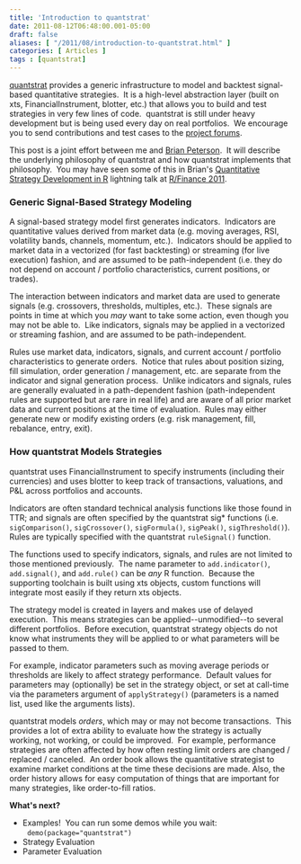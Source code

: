 ```yaml
---
title: 'Introduction to quantstrat'
date: 2011-08-12T06:48:00.001-05:00
draft: false
aliases: [ "/2011/08/introduction-to-quantstrat.html" ]
categories: [ Articles ]
tags : [quantstrat]
---
```


[quantstrat](http://r-forge.r-project.org/projects/blotter/) provides a generic infrastructure to model and backtest signal-based quantitative strategies.  It is a high-level abstraction layer (built on xts, FinancialInstrument, blotter, etc.) that allows you to build and test strategies in very few lines of code.  quantstrat is still under heavy development but is being used every day on real portfolios.  We encourage you to send contributions and test cases to the [project forums](http://r-forge.r-project.org/forum/?group_id=316).  
  
This post is a joint effort between me and [Brian Peterson](http://braverock.com/brian/).  It will describe the underlying philosophy of quantstrat and how quantstrat implements that philosophy.  You may have seen some of this in Brian's [Quantitative Strategy Development in R](http://www.rinfinance.com/agenda/2011/BrianPeterson.pdf) lightning talk at [R/Finance 2011](http://www.rinfinance.com/).  
  
### Generic Signal-Based Strategy Modeling
  
A signal-based strategy model first generates indicators.  Indicators are quantitative values derived from market data (e.g. moving averages, RSI, volatility bands, channels, momentum, etc.).  Indicators should be applied to market data in a vectorized (for fast backtesting) or streaming (for live execution) fashion, and are assumed to be path-independent (i.e. they do not depend on account / portfolio characteristics, current positions, or trades).  
  
The interaction between indicators and market data are used to generate signals (e.g. crossovers, thresholds, multiples, etc.).  These signals are points in time at which you _may_ want to take some action, even though you may not be able to.  Like indicators, signals may be applied in a vectorized or streaming fashion, and are assumed to be path-independent.  
  
Rules use market data, indicators, signals, and current account / portfolio characteristics to generate orders.  Notice that rules about position sizing, fill simulation, order generation / management, etc. are separate from the indicator and signal generation process.  Unlike indicators and signals, rules are generally evaluated in a path-dependent fashion (path-independent rules are supported but are rare in real life) and are aware of all prior market data and current positions at the time of evaluation.  Rules may either generate new or modify existing orders (e.g. risk management, fill, rebalance, entry, exit).  
  
### How quantstrat Models Strategies
  
quantstrat uses FinancialInstrument to specify instruments (including their currencies) and uses blotter to keep track of transactions, valuations, and P\&L across portfolios and accounts.  
  
Indicators are often standard technical analysis functions like those found in TTR; and signals are often specified by the quantstrat sig\* functions (i.e. `sigComparison()`, `sigCrossover()`, `sigFormula()`, `sigPeak()`, `sigThreshold()`).  Rules are typically specified with the quantstrat `ruleSignal()` function.  
  
The functions used to specify indicators, signals, and rules are not limited to those mentioned previously.  The name parameter to `add.indicator()`, `add.signal()`, and `add.rule()` can be _any_ R function.  Because the supporting toolchain is built using xts objects, custom functions will integrate most easily if they return xts objects.  
  
The strategy model is created in layers and makes use of delayed execution.  This means strategies can be applied--unmodified--to several different portfolios.  Before execution, quantstrat strategy objects do not know what instruments they will be applied to or what parameters will be passed to them.  
  
For example, indicator parameters such as moving average periods or thresholds are likely to affect strategy performance.  Default values for parameters may (optionally) be set in the strategy object, or set at call-time via the parameters argument of `applyStrategy()` (parameters is a named list, used like the arguments lists).  
  
quantstrat models _orders_, which may or may not become transactions.  This provides a lot of extra ability to evaluate how the strategy is actually working, not working, or could be improved.  For example, performance strategies are often affected by how often resting limit orders are changed / replaced / canceled.  An order book allows the quantitative strategist to examine market conditions at the time these decisions are made. Also, the order history allows for easy computation of things that are important for many strategies, like order-to-fill ratios.  
  
**What's next?**  

*   Examples!  You can run some demos while you wait:  
      `demo(package="quantstrat")`
*   Strategy Evaluation
*   Parameter Evaluation
